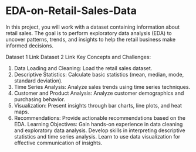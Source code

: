 # EDA-on-Retail-Sales-Data
In this project, you will work with a dataset containing information about retail sales. The goal is to perform exploratory data analysis (EDA) to uncover patterns, trends, and insights to help the retail business make informed decisions.

Dataset 1 Link
Dataset 2 Link
Key Concepts and Challenges:
1. Data Loading and Cleaning: Load the retail sales dataset.
2. Descriptive Statistics: Calculate basic statistics (mean, median, mode, standard deviation).
3. Time Series Analysis: Analyze sales trends using time series techniques.
4. Customer and Product Analysis: Analyze customer demographics and purchasing behavior.
5. Visualization: Present insights through bar charts, line plots, and heat maps.
6. Recommendations: Provide actionable recommendations based on the EDA.
Learning Objectives:
Gain hands-on experience in data cleaning and exploratory data analysis.
Develop skills in interpreting descriptive statistics and time series analysis.
Learn to use data visualization for effective communication of insights.
